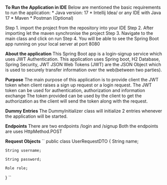 **To Run the Application in IDE**
Below are mentioned the basic requirements to run the application:
    * Java version: 17
    * Intellij Idea/ or any IDE with Java 17
    * Maven
    * Postman (Optional)

Step 1. import the project from the repository into your IDE
Step 2. After importing let the maven synchronise the project
Step 3. Navigate to the main class and click on run
Step 4. You will be able to see the Spring Boot app running on your local server at port 8080

**About the application**
This Spring Boot app is a login-signup service which uses JWT Authentication.
This application uses Spring boot, H2 Database, Spring Security, JWT
JSON Web Tokens (JWT) are the JSON Object which is used to securely transfer information over the web(between two parties).

**Purpose**
The main purpose of this application is to provide client the JWT token when client raises a sign up request or a login request.
The JWT token can be used for authentication, authorization and information exchange
The token provided can be used by the client to get the authorization as the client will send the token along with the request.

**Dummy Entries**
The DummyInitializer class will initialize 2 entries whenever the application will be started.

**Endpoints**
There are two endpoints /login and /signup 
Both the endpoints are uses HttpMethod.POST


**Request Objects**
``
public class UserRequestDTO {
    String name;

    String username;

    String password;

    Role role;
}
``


